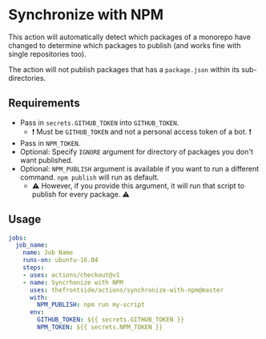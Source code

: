 # Synchronize with NPM
This action will automatically detect which packages of a monorepo have changed to determine which packages to publish (and works fine with single repositories too).

The action will not publish packages that has a `package.json` within its sub-directories.

## Requirements
- Pass in `secrets.GITHUB_TOKEN` into `GITHUB_TOKEN`.
  - :exclamation: Must be `GITHUB_TOKEN` and not a personal access token of a bot. :exclamation:
- Pass in `NPM_TOKEN`.
- Optional: Specify `IGNORE` argument for directory of packages you don't want published.
- Optional: `NPM_PUBLISH` argument is available if you want to run a different command. `npm publish` will run as default.
  - :warning: However, if you provide this argument, it will run that script to publish for every package. :warning:

## Usage
```yaml
jobs:
  job_name:
    name: Job Name
    runs-on: ubuntu-16.04
    steps:
    - uses: actions/checkout@v1
    - name: Syncrhonize with NPM
      uses: thefrontside/actions/synchronize-with-npm@master
      with:
        NPM_PUBLISH: npm run my-script
      env:
        GITHUB_TOKEN: ${{ secrets.GITHUB_TOKEN }}
        NPM_TOKEN: ${{ secrets.NPM_TOKEN }}
```
